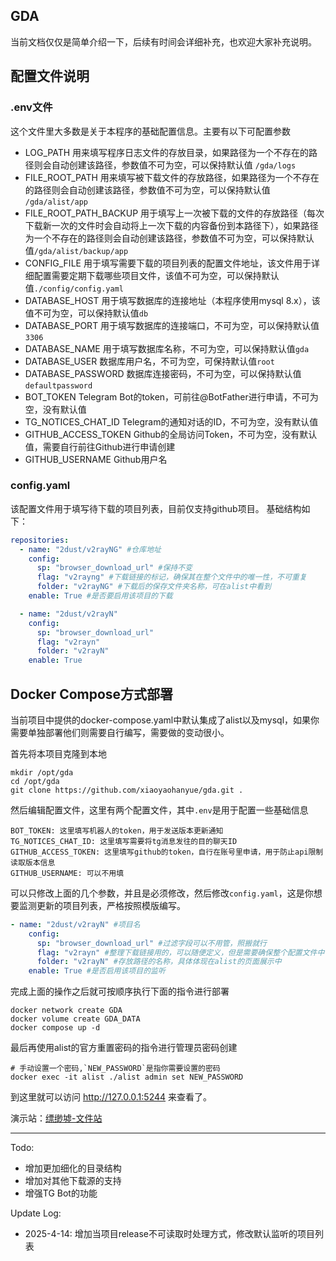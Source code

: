 ## GDA
当前文档仅仅是简单介绍一下，后续有时间会详细补充，也欢迎大家补充说明。



## 配置文件说明

### .env文件
这个文件里大多数是关于本程序的基础配置信息。主要有以下可配置参数
- LOG_PATH
  用来填写程序日志文件的存放目录，如果路径为一个不存在的路径则会自动创建该路径，参数值不可为空，可以保持默认值 `/gda/logs`
- FILE_ROOT_PATH
  用来填写被下载文件的存放路径，如果路径为一个不存在的路径则会自动创建该路径，参数值不可为空，可以保持默认值 `/gda/alist/app`
- FILE_ROOT_PATH_BACKUP
  用于填写上一次被下载的文件的存放路径（每次下载新一次的文件时会自动将上一次下载的内容备份到本路径下），如果路径为一个不存在的路径则会自动创建该路径，参数值不可为空，可以保持默认值`/gda/alist/backup/app`
- CONFIG_FILE
  用于填写需要下载的项目列表的配置文件地址，该文件用于详细配置需要定期下载哪些项目文件，该值不可为空，可以保持默认值`./config/config.yaml`
- DATABASE_HOST
  用于填写数据库的连接地址（本程序使用mysql 8.x），该值不可为空，可以保持默认值`db`
- DATABASE_PORT
  用于填写数据库的连接端口，不可为空，可以保持默认值`3306`
- DATABASE_NAME
  用于填写数据库名称，不可为空，可以保持默认值`gda`
- DATABASE_USER
  数据库用户名，不可为空，可保持默认值`root`
- DATABASE_PASSWORD
  数据库连接密码，不可为空，可以保持默认值`defaultpassword`
- BOT_TOKEN
  Telegram Bot的token，可前往@BotFather进行申请，不可为空，没有默认值
- TG_NOTICES_CHAT_ID
  Telegram的通知对话的ID，不可为空，没有默认值
- GITHUB_ACCESS_TOKEN
  Github的全局访问Token，不可为空，没有默认值，需要自行前往Github进行申请创建
- GITHUB_USERNAME
  Github用户名

### config.yaml
该配置文件用于填写待下载的项目列表，目前仅支持github项目。
基础结构如下：
```yaml
repositories:
  - name: "2dust/v2rayNG" #仓库地址
    config:
      sp: "browser_download_url" #保持不变
      flag: "v2rayng" #下载链接的标记，确保其在整个文件中的唯一性，不可重复
      folder: "v2rayNG" #下载后的保存文件夹名称，可在alist中看到
    enable: True #是否要启用该项目的下载

  - name: "2dust/v2rayN"
    config:
      sp: "browser_download_url"
      flag: "v2rayn"
      folder: "v2rayN"
    enable: True
```

## Docker Compose方式部署
当前项目中提供的docker-compose.yaml中默认集成了alist以及mysql，如果你需要单独部署他们则需要自行编写，需要做的变动很小。

首先将本项目克隆到本地
```shell
mkdir /opt/gda
cd /opt/gda
git clone https://github.com/xiaoyaohanyue/gda.git .
```
然后编辑配置文件，这里有两个配置文件，其中`.env`是用于配置一些基础信息
```shell
BOT_TOKEN: 这里填写机器人的token，用于发送版本更新通知
TG_NOTICES_CHAT_ID: 这里填写需要将tg消息发往的目的聊天ID
GITHUB_ACCESS_TOKEN: 这里填写github的token，自行在账号里申请，用于防止api限制读取版本信息
GITHUB_USERNAME: 可以不用填
```
可以只修改上面的几个参数，并且是必须修改，然后修改`config.yaml`，这是你想要监测更新的项目列表，严格按照模版编写。

```yaml
- name: "2dust/v2rayN" #项目名
    config:
      sp: "browser_download_url" #过滤字段可以不用管，照搬就行
      flag: "v2rayn" #整理下载链接用的，可以随便定义，但是需要确保整个配置文件中该字段值不重复。
      folder: "v2rayN" #存放路径的名称，具体体现在alist的页面展示中
    enable: True #是否启用该项目的监听
```

完成上面的操作之后就可按顺序执行下面的指令进行部署
```shell
docker network create GDA
docker volume create GDA_DATA
docker compose up -d
```
最后再使用alist的官方重置密码的指令进行管理员密码创建
```shell
# 手动设置一个密码,`NEW_PASSWORD`是指你需要设置的密码
docker exec -it alist ./alist admin set NEW_PASSWORD
```
到这里就可以访问 http://127.0.0.1:5244 来查看了。

演示站：[缥缈墟-文件站](https://file.pmxu.xyz)

---


Todo:
- 增加更加细化的目录结构
- 增加对其他下载源的支持
- 增强TG Bot的功能


Update Log:
- 2025-4-14: 增加当项目release不可读取时处理方式，修改默认监听的项目列表

